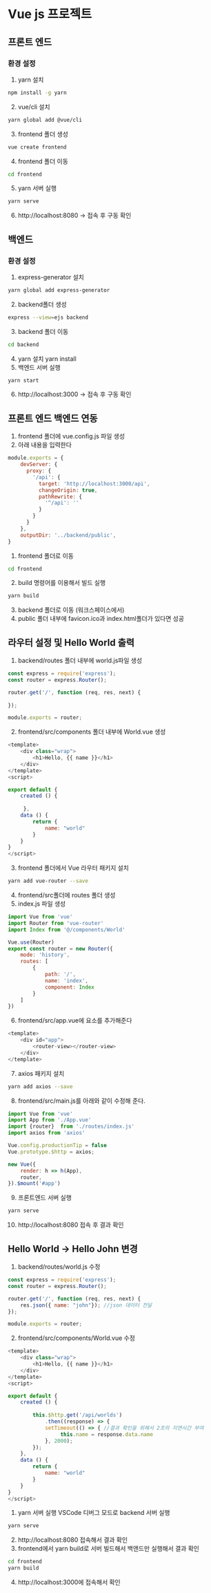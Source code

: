# Vue js 프로젝트

## 프론트 엔드
### 환경 설정
1. yarn 설치
```bash
npm install -g yarn
```
2. vue/cli 설치
```bash
yarn global add @vue/cli
```
3. frontend 폴더 생성
```bash
vue create frontend
```
4. frontend 폴더 이동
```bash
cd frontend
```
5. yarn 서버 실행
```bash
yarn serve
```
6. http://localhost:8080 -> 접속 후 구동 확인

## 백엔드
### 환경 설정 
1. express-generator 설치
```bash
yarn global add express-generator
```
2. backend폴더 생성
```bash
express --view=ejs backend
```
3. backend 폴더 이동
```bash
cd backend
```
4. yarn 설치
yarn install
5. 백엔드 서버 실행
```bash
yarn start
```
6. http://localhost:3000 -> 접속 후 구동 확인

## 프론트 엔드 백엔드 연동
1. frontend 폴더에 vue.config.js 파일 생성
2. 아래 내용을 입력한다
```javascript
module.exports = { 
    devServer: {
      proxy: { 
        '/api': { 
          target: 'http://localhost:3000/api',
          changeOrigin: true, 
          pathRewrite: { 
            '^/api': ''
          } 
        } 
      } 
    },
    outputDir: '../backend/public',
}
```
1. frontend 폴더로 이동
```bash
cd frontend
```
2. build 명령어를 이용해서 빌드 실행
```bash
yarn build
```
3. backend 폴더로 이동 (워크스페이스에서)
4. public 폴더 내부에 favicon.ico과 index.html폴더가 있다면 성공

## 라우터 설정 및 Hello World 출력
1. backend/routes 폴더 내부에 world.js파일 생성
```javascript
const express = require('express');
const router = express.Router();

router.get('/', function (req, res, next) {
    
});

module.exports = router;
```
2. frontend/src/components 폴더 내부에 World.vue 생성
``` javascript
<template>
    <div class="wrap">
        <h1>Hello, {{ name }}</h1>
    </div>
</template>
<script>

export default {
    created () {
    
     },
    data () {
        return {
            name: "world"   
        }
    }
}
</script>
```
3. frontend 폴더에서 Vue 라우터 패키지 설치
```bash
yarn add vue-router --save
```
4. frontend/src폴더에 routes 폴더 생성
5. index.js 파일 생성
``` javascript
import Vue from 'vue'
import Router from 'vue-router'
import Index from '@/components/World'

Vue.use(Router)
export const router = new Router({
    mode: 'history',
    routes: [
        {
            path: '/',
            name: 'index',
            component: Index
        }
    ]
})
```
6. frontend/src/app.vue에 <router-view> 요소를 추가해준다
```javascript
<template>
    <div id="app">
        <router-view></router-view>
    </div>
</template>
```
7. axios 패키지 설치
```bash
yarn add axios --save 
```
8. frontend/src/main.js를 아래와 같이 수정해 준다.
```javascript
import Vue from 'vue'
import App from './App.vue'
import {router}  from './routes/index.js'
import axios from 'axios'

Vue.config.productionTip = false
Vue.prototype.$http = axios;

new Vue({
    render: h => h(App),
    router,
}).$mount('#app')
```
9. 프론트엔드 서버 실행
```bash
yarn serve
```
10. http://localhost:8080 접속 후 결과 확인

## Hello World -> Hello John 변경
1. backend/routes/world.js 수정
```javascript
const express = require('express');
const router = express.Router();

router.get('/', function (req, res, next) {
    res.json({ name: "john"}); //json 데이터 전달
});

module.exports = router;
```
2. frontend/src/components/World.vue 수정 
```javascript
<template>
    <div class="wrap">
        <h1>Hello, {{ name }}</h1>
    </div>
</template>
<script>

export default {
    created () {
           
        this.$http.get('/api/worlds')
            .then((response) => {
            setTimeout(() => { //결과 확인을 위해서 2초의 지연시간 부여
                 this.name = response.data.name
            }, 2000);          
        });
    },
    data () {
        return {
            name: "world"   
        }
    }
}
</script>
```
1. yarn 서버 실행 VSCode 디버그 모드로 backend 서버 실행
```bash
yarn serve
```
2. http://localhost:8080 접속해서 결과 확인
3. frontend에서 yarn build로 서버 빌드해서 백앤드만 실행해서 결과 확인
```bash 
cd frontend
yarn build
```
4. http://localhost:3000에 접속해서 확인